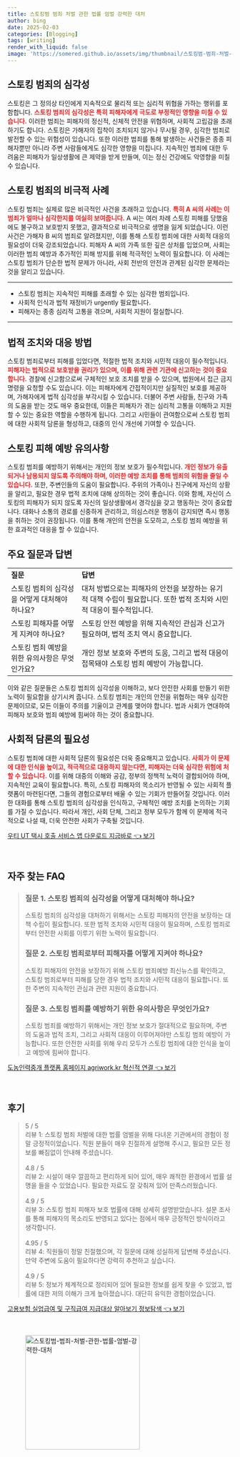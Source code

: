 ```yaml
---
title: 스토킹범 범죄 처벌 관한 법률 엄벌 강력한 대처
author: bing
date: 2025-02-03
categories: [Blogging]
tags: [writing]
render_with_liquid: false
image: 'https://somered.github.io/assets/img/thumbnail/스토킹범-범죄-처벌-관한-법률-엄벌-강력한-대처.webp'
---
```



<h2 id='스토킹 범죄의 심각성'>스토킹 범죄의 심각성</h2>

<p>스토킹은 그 정의상 타인에게 지속적으로 물리적 또는 심리적 위협을 가하는 행위를 포함합니다. <b><span style="color: #ee2323;">스토킹 범죄의 심각성은 특히 피해자에게 극도로 부정적인 영향을 미칠 수 있습니다.</span></b> 이러한 범죄는 피해자의 정신적, 신체적 안전을 위협하며, 사회적 고립감을 초래하기도 합니다. 스토킹은 가해자의 집착이 조치되지 않거나 무시될 경우, 심각한 범죄로 발전할 수 있는 위험성이 있습니다. 또한 이러한 범죄를 통해 발생하는 사건들은 종종 피해자뿐만 아니라 주변 사람들에게도 심각한 영향을 미칩니다. 지속적인 범죄에 대한 두려움은 피해자가 일상생활에 큰 제약을 받게 만들며, 이는 정신 건강에도 악영향을 미칠 수 있습니다.</p>

<h2 id='스토킹 범죄의 비극적 사례'>스토킹 범죄의 비극적 사례</h2>

<p>스토킹 범죄는 실제로 많은 비극적인 사건을 초래하고 있습니다. <b><span style="color: #ee2323;">특히 A 씨의 사례는 이 범죄가 얼마나 심각한지를 여실히 보여줍니다.</span></b> A 씨는 여러 차례 스토킹 피해를 당했음에도 불구하고 보호받지 못했고, 결과적으로 비극적으로 생명을 잃게 되었습니다. 이런 사건은 가해자 B 씨의 범죄로 알려졌지만, 이를 통해 스토킹 범죄에 대한 사회적 대응의 필요성이 더욱 강조되었습니다. 피해자 A 씨의 가족 또한 깊은 상처를 입었으며, 사회는 이러한 범죄 예방과 추가적인 피해 방지를 위해 적극적인 노력이 필요합니다. 이 사례는 스토킹 범죄가 단순한 법적 문제가 아니라, 사회 전반의 안전과 관계된 심각한 문제라는 것을 알리고 있습니다.</p>

<hr />

<ul>
    <li>스토킹 범죄는 지속적인 피해를 초래할 수 있는 심각한 범죄입니다.</li>
    <li>사회적 인식과 법적 재정비가 urgently 필요합니다.</li>
    <li>피해자는 종종 심리적 고통을 겪으며, 사회적 지원이 절실합니다.</li>
</ul>

<hr />

<h2 id='법적 조치와 대응 방법'>법적 조치와 대응 방법</h2>

<p>스토킹 범죄로부터 피해를 입었다면, 적절한 법적 조치와 시민적 대응이 필수적입니다. <b><span style="color: #ee2323;">피해자는 법적으로 보호받을 권리가 있으며, 이를 위해 관련 기관에 신고하는 것이 중요합니다.</span></b> 경찰에 신고함으로써 구체적인 보호 조치를 받을 수 있으며, 법원에서 접근 금지 명령을 요청할 수도 있습니다. 이는 피해자에게 간접적이지만 실질적인 보호를 제공하며, 가해자에게 법적 심각성을 부각시킬 수 있습니다. 더불어 주변 사람들, 친구와 가족의 도움을 받는 것도 매우 중요한데, 이들은 피해자가 겪는 심리적 고통을 이해하고 지원할 수 있는 중요한 역할을 수행하게 됩니다. 그리고 시민들이 관여함으로써 스토킹 범죄에 대한 사회적 담론을 형성하고, 대중의 인식 개선에 기여할 수 있습니다.</p>

<h2 id='스토킹 피해 예방 유의사항'>스토킹 피해 예방 유의사항</h2>

<p>스토킹 범죄를 예방하기 위해서는 개인의 정보 보호가 필수적입니다. <b><span style="color: #ee2323;">개인 정보가 유출되거나 남용되지 않도록 주의해야 하며, 이러한 예방 조치를 통해 범죄의 위험을 줄일 수 있습니다.</span></b> 또한, 주변인들의 도움이 필요합니다. 주위의 가족이나 친구에게 자신의 상황을 알리고, 필요한 경우 법적 조치에 대해 상의하는 것이 좋습니다. 이와 함께, 자신이 스토킹의 피해자가 되지 않도록 자신의 일상생활에서 경각심을 갖고 행동하는 것이 중요합니다. 대화나 소통의 경로를 신중하게 관리하고, 의심스러운 행동이 감지되면 즉시 행동을 취하는 것이 권장됩니다. 이를 통해 개인의 안전을 도모하고, 스토킹 범죄 예방을 위한 효과적인 대응을 할 수 있습니다.</p>

<h2 id='주요 질문과 답변'>주요 질문과 답변</h2>

<table>
    <tr>
        <td><b>질문</b></td>
        <td><b>답변</b></td>
    </tr>
    <tr>
        <td>스토킹 범죄의 심각성을 어떻게 대처해야 하나요?</td>
        <td>대처 방법으로는 피해자의 안전을 보장하는 유기적 대책 수립이 필요합니다. 또한 법적 조치와 시민적 대응이 필수적입니다.</td>
    </tr>
    <tr>
        <td>스토킹 피해자를 어떻게 지켜야 하나요?</td>
        <td>스토킹 안전 예방을 위해 지속적인 관심과 신고가 필요하며, 법적 조치 역시 중요합니다.</td>
    </tr>
    <tr>
        <td>스토킹 범죄 예방을 위한 유의사항은 무엇인가요?</td>
        <td>개인 정보 보호와 주변의 도움, 그리고 법적 대응이 접목돼야 스토킹 범죄 예방이 가능합니다.</td>
    </tr>
</table>

<p>이와 같은 질문들은 스토킹 범죄의 심각성을 이해하고, 보다 안전한 사회를 만들기 위한 노력이 필요함을 상기시켜 줍니다. 스토킹 범죄는 개인의 안전을 위협하는 매우 심각한 문제이므로, 모든 이들이 주의를 기울이고 관계를 맺어야 합니다. 법과 사회가 연대하여 피해자 보호와 범죄 예방에 힘써야 하는 것이 중요합니다.</p>

<h2 id='사회적 담론의 필요성'>사회적 담론의 필요성</h2>

<p>스토킹 범죄에 대한 사회적 담론의 필요성은 더욱 중요해지고 있습니다. <b><span style="color: #ee2323;">사회가 이 문제에 대한 인식을 높이고, 적극적으로 대응하지 않는다면, 피해자는 더욱 심각한 위험에 처할 수 있습니다.</span></b> 이를 위해 대중의 이해와 공감, 정부의 정책적 노력이 결합되어야 하며, 지속적인 교육이 필요합니다. 특히, 스토킹 피해자의 목소리가 반영될 수 있는 사회적 플랫폼이 마련된다면, 그들의 경험으로부터 배울 수 있는 기회가 만들어질 것입니다. 이러한 대화를 통해 스토킹 범죄의 심각성을 인식하고, 구체적인 예방 조치를 논의하는 기회를 가질 수 있습니다. 따라서 개인, 사회 단체, 그리고 정부 모두가 함께 이 문제에 적극적으로 나설 때, 더욱 안전한 사회가 구축될 것입니다.</p>


<p><a class="click-button" title="우티 UT 택시 호출 서비스 앱 다운로드 지금바로" href="https://somered.github.io/posts/%EC%9A%B0%ED%8B%B0-UT-%ED%83%9D%EC%8B%9C-%ED%98%B8%EC%B6%9C-%EC%84%9C%EB%B9%84%EC%8A%A4-%EC%95%B1-%EB%8B%A4%EC%9A%B4%EB%A1%9C%EB%93%9C-%EC%A7%80%EA%B8%88%EB%B0%94%EB%A1%9C/" rel="dofollow">우티 UT 택시 호출 서비스 앱 다운로드 지금바로 👈 보기</a></p><br>
<h2 id='자주_찾는_FAQ'>자주 찾는 FAQ</h2>
<div itemscope="" itemtype="https://schema.org/FAQPage">
<blockquote>
<div itemscope="" itemprop="mainEntity" itemtype="https://schema.org/Question">
<h3 itemprop="name">질문 1. 스토킹 범죄의 심각성을 어떻게 대처해야 하나요?</h3>
<div itemscope="" itemprop="acceptedAnswer" itemtype="https://schema.org/Answer">
<span itemprop="text">
<p>스토킹 범죄의 심각성을 대처하기 위해서는 스토킹 피해자의 안전을 보장하는 대책 수립이 필요합니다. 또한 법적 조치와 시민적 대응이 필요하며, 스토킹 범죄로부터 안전한 사회를 이루기 위한 노력이 필요합니다.</p>
</span>
</div>
</div>
<div itemscope="" itemprop="mainEntity" itemtype="https://schema.org/Question">
<h3 itemprop="name">질문 2. 스토킹 범죄로부터 피해자를 어떻게 지켜야 하나요?</h3>
<div itemscope="" itemprop="acceptedAnswer" itemtype="https://schema.org/Answer">
<span itemprop="text">
<p>스토킹 피해자의 안전을 보장하기 위해 스토킹 범죄예방 최신뉴스를 확인하고, 스토킹 범죄로부터 피해를 당한 경우 법적 조치와 시민적 대응이 필요합니다. 또한 주변의 지속적인 관심과 관련 지원이 중요합니다.</p>
</span>
</div>
</div>
<div itemscope="" itemprop="mainEntity" itemtype="https://schema.org/Question">
<h3 itemprop="name">질문 3. 스토킹 범죄를 예방하기 위한 유의사항은 무엇인가요?</h3>
<div itemscope="" itemprop="acceptedAnswer" itemtype="https://schema.org/Answer">
<span itemprop="text">
<p>스토킹 범죄를 예방하기 위해서는 개인 정보 보호가 절대적으로 필요하며, 주변의 도움과 법적 조치, 그리고 사회적 대응이 이루어져야만 스토킹 범죄 예방이 가능합니다. 또한 안전한 사회를 위해 우리 모두가 스토킹 범죄에 대한 인식을 높이고 예방에 힘써야 합니다.</p>
</span>
</div>
</div>
</blockquote>
</div>
<p><a class="click-button" title="도농인력중개 플랫폼 홈페이지 agriwork.kr 혁신적 연결" href="https://somered.github.io/posts/%EB%8F%84%EB%86%8D%EC%9D%B8%EB%A0%A5%EC%A4%91%EA%B0%9C-%ED%94%8C%EB%9E%AB%ED%8F%BC-%ED%99%88%ED%8E%98%EC%9D%B4%EC%A7%80-agriwork.kr-%ED%98%81%EC%8B%A0%EC%A0%81-%EC%97%B0%EA%B2%B0/" rel="dofollow">도농인력중개 플랫폼 홈페이지 agriwork.kr 혁신적 연결 👈 보기</a></p><br>
<h2 id='후기'>후기</h2>
<div itemscope itemtype="https://schema.org/Product">
  <blockquote>
  <div itemprop="review" itemscope itemtype="https://schema.org/Review">
      <div itemprop="reviewRating" itemscope itemtype="https://schema.org/Rating"> <span itemprop="ratingValue">5</span> / <span itemprop="bestRating">5</span> </div>
      <span itemprop="reviewBody">리뷰 1: 스토킹 범죄 처벌에 대한 법률 엄벌을 위해 다녀온 기관에서의 경험이 정말 긍정적이었습니다. 직원 분들이 매우 친절하게 설명해 주시고, 필요한 모든 정보를 빠짐없이 안내해 주셨습니다.</span>
  </div>
  <br>
  <div itemprop="review" itemscope itemtype="https://schema.org/Review">
      <div itemprop="reviewRating" itemscope itemtype="https://schema.org/Rating"> <span itemprop="ratingValue">4.8</span> / <span itemprop="bestRating">5</span> </div>
      <span itemprop="reviewBody">리뷰 2: 시설이 매우 깔끔하고 편리하게 되어 있어, 매우 쾌적한 환경에서 법률 설명을 들을 수 있었습니다. 필요한 자료도 잘 갖춰져 있어 만족스러웠습니다.</span>
  </div>
  <br>
  <div itemprop="review" itemscope itemtype="https://schema.org/Review">
      <div itemprop="reviewRating" itemscope itemtype="https://schema.org/Rating"> <span itemprop="ratingValue">4.9</span> / <span itemprop="bestRating">5</span> </div>
      <span itemprop="reviewBody">리뷰 3: 스토킹 범죄 피해자 보호 법률에 대해 상세히 설명받았습니다. 설문 조사를 통해 피해자의 목소리도 반영되고 있다는 점에서 매우 긍정적인 방식이라고 생각합니다.</span>
  </div>
  <br>
  <div itemprop="review" itemscope itemtype="https://schema.org/Review">
      <div itemprop="reviewRating" itemscope itemtype="https://schema.org/Rating"> <span itemprop="ratingValue">4.95</span> / <span itemprop="bestRating">5</span> </div>
      <span itemprop="reviewBody">리뷰 4: 직원들이 정말 친절했으며, 각 질문에 대해 성실하게 답변해 주셨습니다. 만약 주변에 도움이 필요하다면 강력히 추천하고 싶습니다.</span>
  </div>
  <br>
  <div itemprop="review" itemscope itemtype="https://schema.org/Review">
      <div itemprop="reviewRating" itemscope itemtype="https://schema.org/Rating"> <span itemprop="ratingValue">4.9</span> / <span itemprop="bestRating">5</span> </div>
      <span itemprop="reviewBody">리뷰 5: 정보가 체계적으로 정리되어 있어 필요한 정보를 쉽게 찾을 수 있었고, 법률에 대한 저의 이해가 크게 높아졌습니다. 대단히 유익한 경험이었습니다.</span>
  </div>
  </blockquote>
</div>
<p><a class="click-button" title="고용보험 실업급여 및 구직급여 지급대상 알아보기 정보탐색" href="https://somered.github.io/posts/%EA%B3%A0%EC%9A%A9%EB%B3%B4%ED%97%98-%EC%8B%A4%EC%97%85%EA%B8%89%EC%97%AC-%EB%B0%8F-%EA%B5%AC%EC%A7%81%EA%B8%89%EC%97%AC-%EC%A7%80%EA%B8%89%EB%8C%80%EC%83%81-%EC%95%8C%EC%95%84%EB%B3%B4%EA%B8%B0-%EC%A0%95%EB%B3%B4%ED%83%90%EC%83%89/" rel="dofollow">고용보험 실업급여 및 구직급여 지급대상 알아보기 정보탐색 👈 보기</a></p><br>
<figure class="image"><img src="https://somered.github.io/assets/img/thumbnail/스토킹범-범죄-처벌-관한-법률-엄벌-강력한-대처.webp" alt="스토킹범-범죄-처벌-관한-법률-엄벌-강력한-대처" width="256" height="256"></figure>